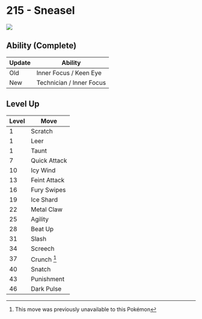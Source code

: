 # 215 - Sneasel
![][215]

## Ability (Complete)

Update | Ability
---    | ---
Old    | Inner Focus / Keen Eye
New    | Technician / Inner Focus

## Level Up

Level | Move
---   | ---
  1   | Scratch
  1   | Leer
  1   | Taunt
  7   | Quick Attack
 10   | Icy Wind
 13   | Feint Attack
 16   | Fury Swipes
 19   | Ice Shard
 22   | Metal Claw
 25   | Agility
 28   | Beat Up
 31   | Slash
 34   | Screech
 37   | Crunch [^1]
 40   | Snatch
 43   | Punishment
 46   | Dark Pulse




[^1]: This move was previously unavailable to this Pokémon

[215]: ../img/pokemon/215.png
